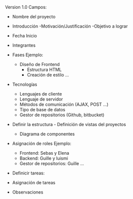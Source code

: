 Version 1.0
Campos:
- Nombre del proyecto
- Introducción
	-Motivación/Justificación
	-Objetivo a lograr
- Fecha Inicio
- Integrantes
- Fases
Ejemplo:
	- Diseño de Frontend
		- Estructura HTML
		- Creación de estilo
	...
 - Tecnologías
	- Lenguajes de cliente
	- Lenguaje de servidor
	- Métodos de comunicación (AJAX, POST ...)
	- Tipo de base de datos
	- Gestor de repositorios (Github, bitbucket)

- Definir la estructura
      	- Definición de vistas del proyectos
	- Diagrama de componentes
	


- Asignación de roles
Ejemplo:
	- Frontend: Sebas y Elena
	- Backend: Guille y luismi
	- Gestor de repositorios: Guille ...

- Definicir tareas:

- Asignación de tareas

- Observaciones